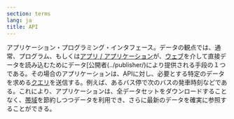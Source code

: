 ```yaml
---
section: terms
lang: ja
title: API
---
```


アプリケーション・プログラミング・インタフェース。データの観点では、通常、プログラム、もしくは[アプリ / アプリケーション](../app-application/)が、[ウェブ](../web/)を介して直接データを読み込むためにデータ[公開者(../publisher/)により提供される手段の１つである。その場合のアプリケーションは、APIに対し、必要とする特定のデータを求める[クエリ](../query/)を送信する。例えば、あるバス停で次のバスの発車時刻などである。これにより、アプリケーションは、全データセットをダウンロードすることなく、[帯域](../bandwidth/)を節約しつつデータを利用でき、さらに最新のデータを確実に参照することができる。
